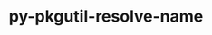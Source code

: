 ---
title: "py-pkgutil-resolve-name"
layout: cache
categories: [package, develop]
meta: {"versions": ["1.3.10"], "compilers": ["gcc@=11.1.0", "gcc@=11.4.0"], "oss": ["ubuntu20.04", "ubuntu22.04"], "platforms": ["linux"], "targets": ["x86_64_v3"], "stacks": ["data-vis-sdk", "e4s", "root"], "num_specs": 13, "num_specs_by_stack": {"data-vis-sdk": 6, "root": 13, "e4s": 7}}
spec_details: [{"hash": "ed5o6mcdzdpl6nihtcgqwqzdb2gzk4od", "compiler": "gcc@=11.1.0", "versions": ["1.3.10"], "os": "ubuntu20.04", "platform": "linux", "target": "x86_64_v3", "variants": ["build_system=python_pip"], "stacks": ["data-vis-sdk", "root"], "size": "-", "tarball": "https://binaries.spack.io/develop/build_cache/linux-ubuntu20.04-x86_64_v3/gcc-11.1.0/py-pkgutil-resolve-name-1.3.10/linux-ubuntu20.04-x86_64_v3-gcc-11.1.0-py-pkgutil-resolve-name-1.3.10-ed5o6mcdzdpl6nihtcgqwqzdb2gzk4od.spack"}, {"hash": "myfqpczssy4qzf667q7l3is466p4evxn", "compiler": "gcc@=11.1.0", "versions": ["1.3.10"], "os": "ubuntu20.04", "platform": "linux", "target": "x86_64_v3", "variants": ["build_system=python_pip"], "stacks": ["data-vis-sdk", "root"], "size": "-", "tarball": "https://binaries.spack.io/develop/build_cache/linux-ubuntu20.04-x86_64_v3/gcc-11.1.0/py-pkgutil-resolve-name-1.3.10/linux-ubuntu20.04-x86_64_v3-gcc-11.1.0-py-pkgutil-resolve-name-1.3.10-myfqpczssy4qzf667q7l3is466p4evxn.spack"}, {"hash": "egpkvmszoveisae6myke5jmqe5a4yieh", "compiler": "gcc@=11.1.0", "versions": ["1.3.10"], "os": "ubuntu20.04", "platform": "linux", "target": "x86_64_v3", "variants": ["build_system=python_pip"], "stacks": ["data-vis-sdk", "root"], "size": "-", "tarball": "https://binaries.spack.io/develop/build_cache/linux-ubuntu20.04-x86_64_v3/gcc-11.1.0/py-pkgutil-resolve-name-1.3.10/linux-ubuntu20.04-x86_64_v3-gcc-11.1.0-py-pkgutil-resolve-name-1.3.10-egpkvmszoveisae6myke5jmqe5a4yieh.spack"}, {"hash": "dzgpk5n7je477pqv6fxup236e4whad2i", "compiler": "gcc@=11.1.0", "versions": ["1.3.10"], "os": "ubuntu20.04", "platform": "linux", "target": "x86_64_v3", "variants": ["build_system=python_pip"], "stacks": ["data-vis-sdk", "root"], "size": "-", "tarball": "https://binaries.spack.io/develop/build_cache/linux-ubuntu20.04-x86_64_v3/gcc-11.1.0/py-pkgutil-resolve-name-1.3.10/linux-ubuntu20.04-x86_64_v3-gcc-11.1.0-py-pkgutil-resolve-name-1.3.10-dzgpk5n7je477pqv6fxup236e4whad2i.spack"}, {"hash": "slfoox7kp33b5spwjy577jlilb434jra", "compiler": "gcc@=11.1.0", "versions": ["1.3.10"], "os": "ubuntu20.04", "platform": "linux", "target": "x86_64_v3", "variants": ["build_system=python_pip"], "stacks": ["data-vis-sdk", "root"], "size": "-", "tarball": "https://binaries.spack.io/develop/build_cache/linux-ubuntu20.04-x86_64_v3/gcc-11.1.0/py-pkgutil-resolve-name-1.3.10/linux-ubuntu20.04-x86_64_v3-gcc-11.1.0-py-pkgutil-resolve-name-1.3.10-slfoox7kp33b5spwjy577jlilb434jra.spack"}, {"hash": "s2xdlipsvf7e6rv7xzbv762cznnfav3k", "compiler": "gcc@=11.1.0", "versions": ["1.3.10"], "os": "ubuntu20.04", "platform": "linux", "target": "x86_64_v3", "variants": ["build_system=python_pip"], "stacks": ["data-vis-sdk", "root"], "size": "-", "tarball": "https://binaries.spack.io/develop/build_cache/linux-ubuntu20.04-x86_64_v3/gcc-11.1.0/py-pkgutil-resolve-name-1.3.10/linux-ubuntu20.04-x86_64_v3-gcc-11.1.0-py-pkgutil-resolve-name-1.3.10-s2xdlipsvf7e6rv7xzbv762cznnfav3k.spack"}, {"hash": "2k7kqmxpdmptpgngvrodpss7leqyypyf", "compiler": "gcc@=11.4.0", "versions": ["1.3.10"], "os": "ubuntu22.04", "platform": "linux", "target": "x86_64_v3", "variants": ["build_system=python_pip"], "stacks": ["e4s", "root"], "size": "-", "tarball": "https://binaries.spack.io/develop/build_cache/linux-ubuntu22.04-x86_64_v3/gcc-11.4.0/py-pkgutil-resolve-name-1.3.10/linux-ubuntu22.04-x86_64_v3-gcc-11.4.0-py-pkgutil-resolve-name-1.3.10-2k7kqmxpdmptpgngvrodpss7leqyypyf.spack"}, {"hash": "jd2kid66bubelgjpeuachjfna22erj6s", "compiler": "gcc@=11.4.0", "versions": ["1.3.10"], "os": "ubuntu22.04", "platform": "linux", "target": "x86_64_v3", "variants": ["build_system=python_pip"], "stacks": ["e4s", "root"], "size": "-", "tarball": "https://binaries.spack.io/develop/build_cache/linux-ubuntu22.04-x86_64_v3/gcc-11.4.0/py-pkgutil-resolve-name-1.3.10/linux-ubuntu22.04-x86_64_v3-gcc-11.4.0-py-pkgutil-resolve-name-1.3.10-jd2kid66bubelgjpeuachjfna22erj6s.spack"}, {"hash": "whjishieawg7nbxedefmniaogbbe57uj", "compiler": "gcc@=11.4.0", "versions": ["1.3.10"], "os": "ubuntu22.04", "platform": "linux", "target": "x86_64_v3", "variants": ["build_system=python_pip"], "stacks": ["e4s", "root"], "size": "-", "tarball": "https://binaries.spack.io/develop/build_cache/linux-ubuntu22.04-x86_64_v3/gcc-11.4.0/py-pkgutil-resolve-name-1.3.10/linux-ubuntu22.04-x86_64_v3-gcc-11.4.0-py-pkgutil-resolve-name-1.3.10-whjishieawg7nbxedefmniaogbbe57uj.spack"}, {"hash": "cvks4ww46nxlwcy7truigdeik2q3xqky", "compiler": "gcc@=11.4.0", "versions": ["1.3.10"], "os": "ubuntu22.04", "platform": "linux", "target": "x86_64_v3", "variants": ["build_system=python_pip"], "stacks": ["e4s", "root"], "size": "-", "tarball": "https://binaries.spack.io/develop/build_cache/linux-ubuntu22.04-x86_64_v3/gcc-11.4.0/py-pkgutil-resolve-name-1.3.10/linux-ubuntu22.04-x86_64_v3-gcc-11.4.0-py-pkgutil-resolve-name-1.3.10-cvks4ww46nxlwcy7truigdeik2q3xqky.spack"}, {"hash": "ahia5su264mhv467yep4gk5hi26xgjd7", "compiler": "gcc@=11.4.0", "versions": ["1.3.10"], "os": "ubuntu22.04", "platform": "linux", "target": "x86_64_v3", "variants": ["build_system=python_pip"], "stacks": ["e4s", "root"], "size": "-", "tarball": "https://binaries.spack.io/develop/build_cache/linux-ubuntu22.04-x86_64_v3/gcc-11.4.0/py-pkgutil-resolve-name-1.3.10/linux-ubuntu22.04-x86_64_v3-gcc-11.4.0-py-pkgutil-resolve-name-1.3.10-ahia5su264mhv467yep4gk5hi26xgjd7.spack"}, {"hash": "u6fihvpvcf26pfdok4mytjthhuguof2e", "compiler": "gcc@=11.4.0", "versions": ["1.3.10"], "os": "ubuntu22.04", "platform": "linux", "target": "x86_64_v3", "variants": ["build_system=python_pip"], "stacks": ["e4s", "root"], "size": "-", "tarball": "https://binaries.spack.io/develop/build_cache/linux-ubuntu22.04-x86_64_v3/gcc-11.4.0/py-pkgutil-resolve-name-1.3.10/linux-ubuntu22.04-x86_64_v3-gcc-11.4.0-py-pkgutil-resolve-name-1.3.10-u6fihvpvcf26pfdok4mytjthhuguof2e.spack"}, {"hash": "cm56fnxyfhfybt5uxh7m6t4vbvgtzlf7", "compiler": "gcc@=11.4.0", "versions": ["1.3.10"], "os": "ubuntu22.04", "platform": "linux", "target": "x86_64_v3", "variants": ["build_system=python_pip"], "stacks": ["e4s", "root"], "size": "-", "tarball": "https://binaries.spack.io/develop/build_cache/linux-ubuntu22.04-x86_64_v3/gcc-11.4.0/py-pkgutil-resolve-name-1.3.10/linux-ubuntu22.04-x86_64_v3-gcc-11.4.0-py-pkgutil-resolve-name-1.3.10-cm56fnxyfhfybt5uxh7m6t4vbvgtzlf7.spack"}]
---
